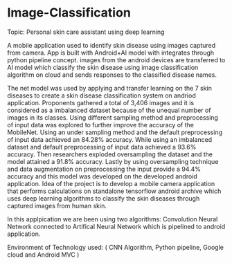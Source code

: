 # Image-Classification

Topic: Personal skin care assistant using deep learning

A mobile application used to identify skin disease using images captured from camera. 
App is built with Android+AI model with integrates through python pipeline concept. 
images from the android devices are transferred to AI model which classify the skin disease using image classification algorithm on cloud and sends responses to the classified disease names.

The net model was used by applying and transfer learning on the 7 skin diseases to create a skin disease classification system on andriod application.
Proponents gathered a total of 3,406 images and it is considered as a imbalanced dataset because of the unequal number of images in its classes.
Using different sampling method and preprocessing of input data was explored to further improve the accuracy of the MobileNet.
Using an under sampling method and the default preprocessing of input data achieved an 84.28% accuracy.
While using an imbalanced dataset and default preprocessing of input data achieved a 93.6% accuracy.
Then researchers exploded oversampling the dataset and the model attained a 91.8% accuracy. 
Lastly by using oversampling technique and data augmentation on preprocessing the input provide a 94.4% accuracy and this model was developed on the developed android application. 
Idea of the project is to develop a mobile camera application that performs calculations on standalone tensorflow android archive which uses deep learning algorithms to classify the skin diseases through captured images from human skin.

In this applpication we are been using two algorithms: Convolution Neural Network connected to Artifical Neural Network which is pipelined to android application. 

Environment of Technology used: ( CNN Algorithm, Python pipeline, Google cloud and Android MVC )
